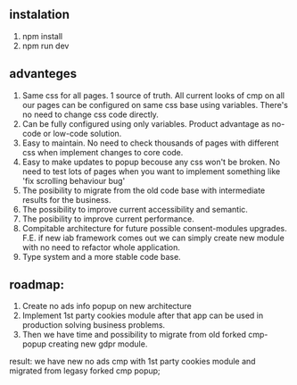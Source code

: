 ## instalation 
1. npm install
2. npm run dev


## advanteges
1. Same css for all pages. 1 source of truth. All current looks of cmp on all our pages can be configured on same css base using variables. There's no need to change css code directly.
2. Can be fully configured using only variables. Product advantage as no-code or low-code solution.
3. Easy to maintain. No need to check thousands of pages with different css when implement changes to core code.
4. Easy to make updates to popup becouse any css won't be broken. No need to test lots of pages when you want to implement something like 'fix scrolling behaviour bug' 
5. The posibility to migrate from the old code base with intermediate results for the business.
6. The possibility to improve current accessibility and semantic.
7. The posibility to improve current performance. 
8. Compitable architecture for future possible consent-modules upgrades. F.E. if new iab framework comes out we can simply create new module with no need to refactor whole application.
9. Type system and a more stable code base.


## roadmap: 
1. Create no ads info popup on new architecture 
2. Implement 1st party cookies module after that app can be used in production solving business problems. 
3. Then we have time and possibility to migrate from old forked cmp-popup creating new gdpr module. 

result: we have new no ads cmp with 1st party cookies module and migrated from legasy forked cmp popup;

